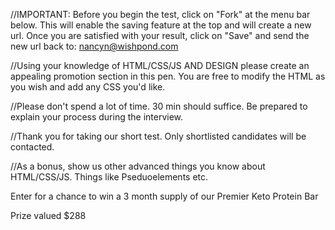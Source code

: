 //IMPORTANT: Before you begin the test, click on "Fork" at the menu bar below. This will enable the saving feature at the top and will create a new url. Once you are satisfied with your result, click on "Save" and send the new url back to: nancyn@wishpond.com

//Using your knowledge of HTML/CSS/JS AND DESIGN please create an appealing promotion section in this pen. You are free to modify the HTML as you wish and add any CSS you'd like.

//Please don't spend a lot of time. 30 min should suffice. Be prepared to explain your process during the interview.

//Thank you for taking our short test. Only shortlisted candidates will be contacted.

//As a bonus, show us other advanced things you know about HTML/CSS/JS. Things like Pseduoelements etc.

Enter for a chance to win a 3 month supply of our Premier Keto Protein Bar

Prize valued $288